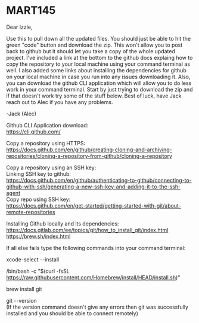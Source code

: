 # MART145

Dear Izzie,

Use this to pull down all the updated files. You should just be able to hit the green "code" button and download the zip. This won't allow you to post back to 
github but it should let you take a copy of the whole updated project. I've included a link at the bottom to the github docs explaing how to copy the repository to 
your local machine using your command terminal as well. I also added some links about installing the dependencies for github on your local machine in case you run 
into any issues downloading it. Also, you can download the github CLI application which will allow you to do less work in your command terminal. Start by just 
trying to download the zip and if that doesn't work try some of the stuff below. Best of luck, have Jack reach out to Alec if you have any problems.

-Jack (Alec)

Github CLI Application download:<br>
https://cli.github.com/

Copy a repository using HTTPS:<br>
https://docs.github.com/en/github/creating-cloning-and-archiving-repositories/cloning-a-repository-from-github/cloning-a-repository

Copy a repository using an SSH key:<br>
Linking SSH key to github:<br>
https://docs.github.com/en/github/authenticating-to-github/connecting-to-github-with-ssh/generating-a-new-ssh-key-and-adding-it-to-the-ssh-agent<br>
Copy repo using SSH key:<br>
https://docs.github.com/en/get-started/getting-started-with-git/about-remote-repositories<br>

Installing Github locally and its dependencies:<br>
https://docs.gitlab.com/ee/topics/git/how_to_install_git/index.html<br>
https://brew.sh/index.html<br>

If all else fails type the following commands into your command terminal:

xcode-select --install

/bin/bash -c "$(curl -fsSL https://raw.githubusercontent.com/Homebrew/install/HEAD/install.sh)"

brew install git

git --version<br>
(If the version command doesn't give any errors then git was successfully installed and you should be able to connect remotely)
